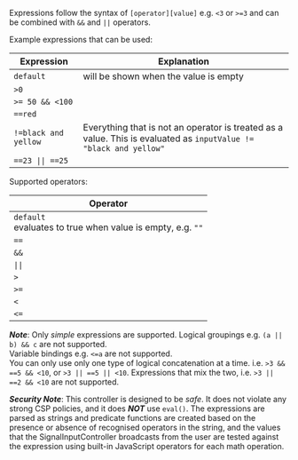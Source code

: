 Expressions follow the syntax of `[operator][value]` e.g. `<3` or `>=3` and can be combined with `&&` and `||` operators.

Example expressions that can be used:

| Expression                          | Explanation                                                                                                       |
|-------------------------------------|-------------------------------------------------------------------------------------------------------------------|
| `default`                           | will be shown when the value is empty                                                                             |
| `>0`                                |                                                                                                                   |
| `>= 50 && <100`                     |                                                                                                                   |
| `==red`                             |                                                                                                                   |
| `!=black and yellow`                | Everything that is not an operator is treated as a value. This is evaluated as `inputValue != "black and yellow"` |
| <code>==23 &#124;&#124; ==25</code> |                                                                                                                   |

Supported operators:

| Operator                                                        |
|-----------------------------------------------------------------|
| `default` <br/>evaluates to true when value is empty, e.g. `""` |
| `==`                                                            |
| <code>&amp;&amp;</code>                                         |
| <code>&#124;&#124;</code>                                       |
| <code>&gt;</code>                                               |
| <code>&gt;=</code>                                              |
| <code>&lt;</code>                                               |
| <code>&lt;=</code>                                              |

___Note___: Only _simple_ expressions are supported.
Logical groupings e.g. `(a || b) && c` are not supported. <br/>
Variable bindings e.g. `<=a` are not supported. <br/>
You can only use only one type of logical concatenation at a time. i.e. `>3 && ==5 && <10`, or `>3 || ==5 || <10`. Expressions that mix the two, i.e. `>3 || ==2 && <10` are not supported.



___Security Note___: This controller is designed to be *safe*. It does not violate any strong CSP policies, and it does ___NOT___ use `eval()`.
The expressions are parsed as strings and predicate functions are created based on the presence or absence of recognised operators in the string, and the values that the SignalInputController broadcasts from the user are tested against the expression using
built-in JavaScript operators for each math operation.